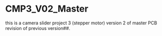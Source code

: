 # CMP3_V02_Master
this is a camera slider project 3 (stepper motor) version 2  of master PCB revision of previous version##.
